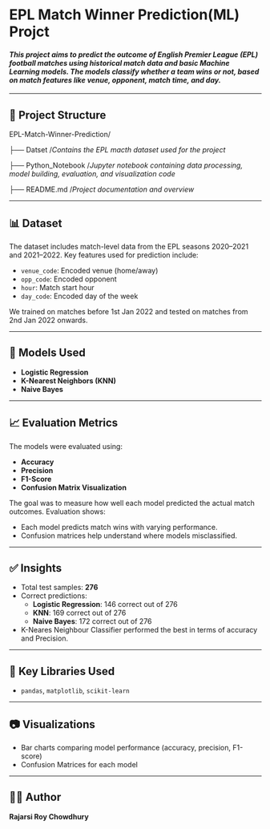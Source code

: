 # **EPL Match Winner Prediction(ML) Projct**

#### *This project aims to predict the outcome of English Premier League (EPL) football matches using historical match data and basic Machine Learning models. The models classify whether a team wins or not, based on match features like venue, opponent, match time, and day.*

---

## 📂 Project Structure

EPL-Match-Winner-Prediction/

├── Datset /*Contains the EPL macth dataset used for the project*

├── Python\_Notebook /*Jupyter notebook containing data processing, model building, evaluation, and visualization code*

├── README.md /*Project documentation and overview*

---

## 📊 Dataset

The dataset includes match-level data from the EPL seasons 2020–2021 and 2021–2022. Key features used for prediction include:

- `venue_code`: Encoded venue (home/away)
- `opp_code`: Encoded opponent
- `hour`: Match start hour
- `day_code`: Encoded day of the week

We trained on matches before 1st Jan 2022 and tested on matches from 2nd Jan 2022 onwards.

---

## 🤖 Models Used

- **Logistic Regression**
- **K-Nearest Neighbors (KNN)**
- **Naive Bayes**

---

## 📈 Evaluation Metrics

The models were evaluated using:

- **Accuracy**
- **Precision**
- **F1-Score**
- **Confusion Matrix Visualization**

The goal was to measure how well each model predicted the actual match outcomes. Evaluation shows:

- Each model predicts match wins with varying performance.
- Confusion matrices help understand where models misclassified.

---

## ✅ Insights

- Total test samples: **276**
- Correct predictions:
  - **Logistic Regression**: 146 correct out of 276
  - **KNN**: 169 correct out of 276
  - **Naive Bayes**: 172 correct out of 276
- K-Neares Neighbour Classifier performed the best in terms of accuracy and Precision.

---

## 📌 Key Libraries Used

- `pandas`, `matplotlib`, `scikit-learn`

---

## 📷 Visualizations

- Bar charts comparing model performance (accuracy, precision, F1-score)
- Confusion Matrices for each model

---

## 👨‍💻 Author

**Rajarsi Roy Chowdhury**  
